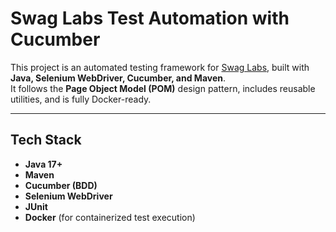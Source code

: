 # Swag Labs Test Automation with Cucumber

This project is an automated testing framework for [Swag Labs](https://www.saucedemo.com/), built with **Java, Selenium WebDriver, Cucumber, and Maven**.  
It follows the **Page Object Model (POM)** design pattern, includes reusable utilities, and is fully Docker-ready.

---
## Tech Stack

- **Java 17+**
- **Maven**
- **Cucumber (BDD)**
- **Selenium WebDriver**
- **JUnit**
- **Docker** (for containerized test execution)
